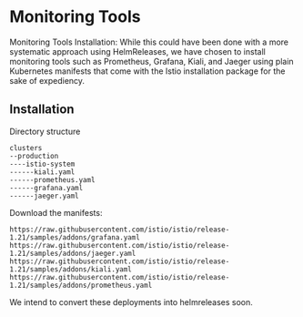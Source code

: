 # Monitoring Tools

Monitoring Tools Installation:
While this could have been done with a more systematic approach using HelmReleases, we have chosen to install monitoring tools such as Prometheus, Grafana, Kiali, and Jaeger using plain Kubernetes manifests that come with the Istio installation package for the sake of expediency.

## Installation

Directory structure
```
clusters
--production
----istio-system
------kiali.yaml
------prometheus.yaml
------grafana.yaml
------jaeger.yaml
```

Download the manifests:

```
https://raw.githubusercontent.com/istio/istio/release-1.21/samples/addons/grafana.yaml
https://raw.githubusercontent.com/istio/istio/release-1.21/samples/addons/jaeger.yaml
https://raw.githubusercontent.com/istio/istio/release-1.21/samples/addons/kiali.yaml
https://raw.githubusercontent.com/istio/istio/release-1.21/samples/addons/prometheus.yaml
```

We intend to convert these deployments into helmreleases soon. 
